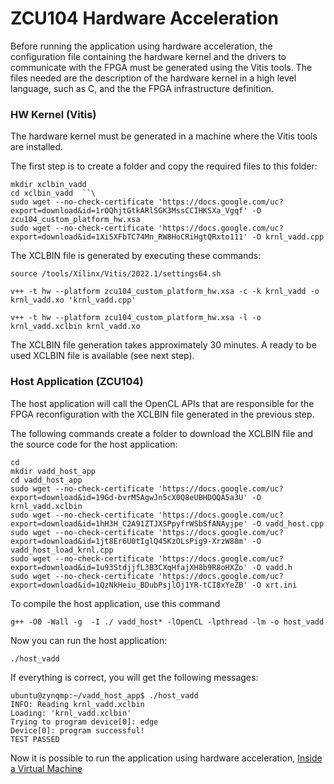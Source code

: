 # **ZCU104 Hardware Acceleration** 

Before running the application using hardware acceleration, the configuration file containing the hardware kernel and the drivers to communicate with the FPGA must be generated using the Vitis tools. The files needed are the description of the hardware kernel in a high level language, such as C, and the the FPGA infrastructure definition.


### HW Kernel (Vitis) 
The hardware kernel must be generated in a machine where the Vitis tools are installed.

The first step is to create a folder and copy the required files to this folder:
```
mkdir xclbin_vadd
cd xclbin_vadd  ``\
sudo wget --no-check-certificate 'https://docs.google.com/uc?export=download&id=1rOQhjtGtkARlSGK3MssCCIHKSXa_Vgqf' -O zcu104_custom_platform_hw.xsa
sudo wget --no-check-certificate 'https://docs.google.com/uc?export=download&id=1Xi5XFbTC74Mn_RW8HoCRiHgtQRxto111' -O krnl_vadd.cpp
```

The XCLBIN file is generated by executing these commands:
```
source /tools/Xilinx/Vitis/2022.1/settings64.sh

v++ -t hw --platform zcu104_custom_platform_hw.xsa -c -k krnl_vadd -o krnl_vadd.xo 'krnl_vadd.cpp'

v++ -t hw --platform zcu104_custom_platform_hw.xsa -l -o krnl_vadd.xclbin krnl_vadd.xo
```

The XCLBIN file generation takes approximately 30 minutes. A ready to be used XCLBIN file is available (see next step).



### Host Application (ZCU104)  

The host application will call the OpenCL APIs that are responsible for the FPGA reconfiguration with the XCLBIN file generated in the previous step.

The following commands create a folder to download the XCLBIN file and the source code for the host application:

```
cd
mkdir vadd_host_app
cd vadd_host_app
sudo wget --no-check-certificate 'https://docs.google.com/uc?export=download&id=19Gd-bvrM5AgwJn5cX0Q8eUBHDOQA5a3U' -O krnl_vadd.xclbin
sudo wget --no-check-certificate 'https://docs.google.com/uc?export=download&id=1hH3H_C2A91ZTJXSPpyfrWSbSfANAyjpe' -O vadd_host.cpp
sudo wget --no-check-certificate 'https://docs.google.com/uc?export=download&id=1jt8Er6U0tIglQ45KzOLsPig9-XrzW88m' -O vadd_host_load_krnl.cpp
sudo wget --no-check-certificate 'https://docs.google.com/uc?export=download&id=1u93StdjjfL3B3CXqHfajXH8b9R8oHXZo' -O vadd.h
sudo wget --no-check-certificate 'https://docs.google.com/uc?export=download&id=1QzNkHeiu_BDubPsjlOj1YR-tCI8xYeZB' -O xrt.ini
```


To compile the host application, use this command
```
g++ -O0 -Wall -g  -I ./ vadd_host* -lOpenCL -lpthread -lm -o host_vadd
```

Now you can run the host application:
```
./host_vadd
```

If everything is correct, you will get the following messages: 
```
ubuntu@zynqmp:~/vadd_host_app$ ./host_vadd
INFO: Reading krnl_vadd.xclbin
Loading: 'krnl_vadd.xclbin'
Trying to program device[0]: edge
Device[0]: program successful!
TEST PASSED
```

Now it is possible to run the application using hardware acceleration, [Inside a Virtual Machine](/zcu104_vm_hw_accel)









